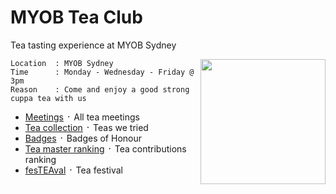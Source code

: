 # MYOB Tea Club
Tea tasting experience at MYOB Sydney

<img align="right" width="200" height="200" src="./images/logo.png">

```
Location  : MYOB Sydney
Time      : Monday - Wednesday - Friday @ 3pm
Reason    : Come and enjoy a good strong cuppa tea with us
```

- [Meetings](./MEETINGS.md) ᛫ All tea meetings
- [Tea collection](./COLLECTION.md) ᛫ Teas we tried
- [Badges](./BADGES.md) ᛫ Badges of Honour
- [Tea master ranking](./RANKING.md) ᛫ Tea contributions ranking
- [fesTEAval](./FESTEAVAL.md) ᛫ Tea festival
